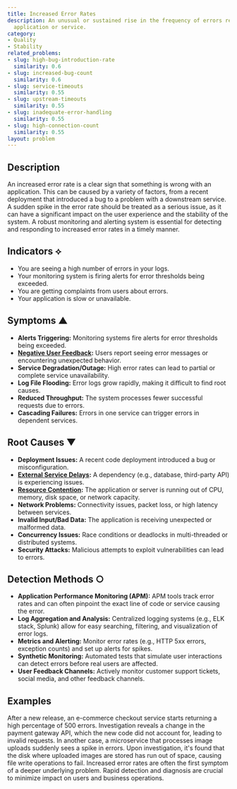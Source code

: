 ```yaml
---
title: Increased Error Rates
description: An unusual or sustained rise in the frequency of errors reported by an
  application or service.
category:
- Quality
- Stability
related_problems:
- slug: high-bug-introduction-rate
  similarity: 0.6
- slug: increased-bug-count
  similarity: 0.6
- slug: service-timeouts
  similarity: 0.55
- slug: upstream-timeouts
  similarity: 0.55
- slug: inadequate-error-handling
  similarity: 0.55
- slug: high-connection-count
  similarity: 0.55
layout: problem
---
```


## Description
An increased error rate is a clear sign that something is wrong with an application. This can be caused by a variety of factors, from a recent deployment that introduced a bug to a problem with a downstream service. A sudden spike in the error rate should be treated as a serious issue, as it can have a significant impact on the user experience and the stability of the system. A robust monitoring and alerting system is essential for detecting and responding to increased error rates in a timely manner.

## Indicators ⟡
- You are seeing a high number of errors in your logs.
- Your monitoring system is firing alerts for error thresholds being exceeded.
- You are getting complaints from users about errors.
- Your application is slow or unavailable.

## Symptoms ▲

- **Alerts Triggering:** Monitoring systems fire alerts for error thresholds being exceeded.
- **[Negative User Feedback](negative-user-feedback.md):** Users report seeing error messages or encountering unexpected behavior.
- **Service Degradation/Outage:** High error rates can lead to partial or complete service unavailability.
- **Log File Flooding:** Error logs grow rapidly, making it difficult to find root causes.
- **Reduced Throughput:** The system processes fewer successful requests due to errors.
- **Cascading Failures:** Errors in one service can trigger errors in dependent services.

## Root Causes ▼

- **Deployment Issues:** A recent code deployment introduced a bug or misconfiguration.
- **[External Service Delays](external-service-delays.md):** A dependency (e.g., database, third-party API) is experiencing issues.
- **[Resource Contention](resource-contention.md):** The application or server is running out of CPU, memory, disk space, or network capacity.
- **Network Problems:** Connectivity issues, packet loss, or high latency between services.
- **Invalid Input/Bad Data:** The application is receiving unexpected or malformed data.
- **Concurrency Issues:** Race conditions or deadlocks in multi-threaded or distributed systems.
- **Security Attacks:** Malicious attempts to exploit vulnerabilities can lead to errors.

## Detection Methods ○

- **Application Performance Monitoring (APM):** APM tools track error rates and can often pinpoint the exact line of code or service causing the error.
- **Log Aggregation and Analysis:** Centralized logging systems (e.g., ELK stack, Splunk) allow for easy searching, filtering, and visualization of error logs.
- **Metrics and Alerting:** Monitor error rates (e.g., HTTP 5xx errors, exception counts) and set up alerts for spikes.
- **Synthetic Monitoring:** Automated tests that simulate user interactions can detect errors before real users are affected.
- **User Feedback Channels:** Actively monitor customer support tickets, social media, and other feedback channels.

## Examples
After a new release, an e-commerce checkout service starts returning a high percentage of 500 errors. Investigation reveals a change in the payment gateway API, which the new code did not account for, leading to invalid requests. In another case, a microservice that processes image uploads suddenly sees a spike in errors. Upon investigation, it's found that the disk where uploaded images are stored has run out of space, causing file write operations to fail. Increased error rates are often the first symptom of a deeper underlying problem. Rapid detection and diagnosis are crucial to minimize impact on users and business operations.